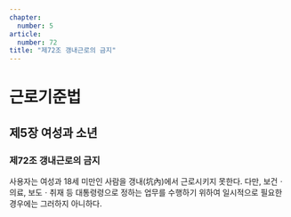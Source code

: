 ```yaml
---
chapter:
  number: 5
article:
  number: 72
title: "제72조 갱내근로의 금지"
---
```

# 근로기준법

## 제5장 여성과 소년

### 제72조 갱내근로의 금지

사용자는 여성과 18세 미만인 사람을 갱내(坑內)에서 근로시키지 못한다. 다만, 보건ㆍ의료, 보도ㆍ취재 등 대통령령으로 정하는 업무를 수행하기 위하여 일시적으로 필요한 경우에는 그러하지 아니하다.

